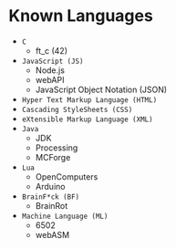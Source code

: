 # Known Languages
+ `C`
  - ft_c (42)
+ `JavaScript (JS)`
  - Node.js
  - webAPI
  - JavaScript Object Notation (JSON)
+ `Hyper Text Markup Language (HTML)`
+ `Cascading StyleSheets (CSS)`
+ `eXtensible Markup Language (XML)`
+ `Java`
  - JDK
  - Processing
  - MCForge
+ `Lua`
  - OpenComputers
  - Arduino
+ `BrainF*ck (BF)`
  - BrainRot
+ `Machine Language (ML)`
  - 6502
  - webASM
